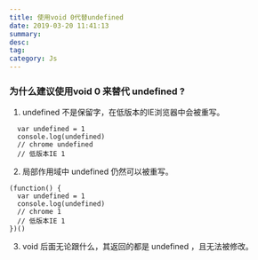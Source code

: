 ```yaml
---
title: 使用void 0代替undefined
date: 2019-03-20 11:41:13
summary: 
desc: 
tag: 
category: Js
---
```


### 为什么建议使用void 0 来替代 undefined ?
1. undefined 不是保留字，在低版本的IE浏览器中会被重写。
```
  var undefined = 1
  console.log(undefined)
  // chrome undefined
  // 低版本IE 1
```
2. 局部作用域中 undefined 仍然可以被重写。
```
(function() {
  var undefined = 1
  console.log(undefined)
  // chrome 1
  // 低版本IE 1
})()
```
3. void 后面无论跟什么，其返回的都是 undefined ，且无法被修改。
